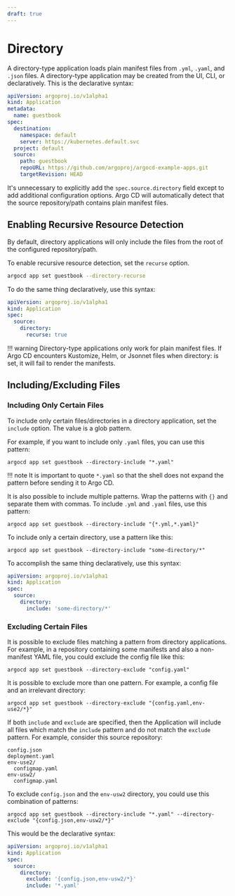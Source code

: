 ```yaml
---
draft: true
---
```


# Directory

A directory-type application loads plain manifest files from `.yml`, `.yaml`, and `.json` files. A directory-type
application may be created from the UI, CLI, or declaratively. This is the declarative syntax:

```yaml
apiVersion: argoproj.io/v1alpha1
kind: Application
metadata:
  name: guestbook
spec:
  destination:
    namespace: default
    server: https://kubernetes.default.svc
  project: default
  source:
    path: guestbook
    repoURL: https://github.com/argoproj/argocd-example-apps.git
    targetRevision: HEAD
```

It's unnecessary to explicitly add the `spec.source.directory` field except to add additional configuration options.
Argo CD will automatically detect that the source repository/path contains plain manifest files.

## Enabling Recursive Resource Detection

By default, directory applications will only include the files from the root of the configured repository/path.

To enable recursive resource detection, set the `recurse` option.

```bash
argocd app set guestbook --directory-recurse
```

To do the same thing declaratively, use this syntax:

```yaml
apiVersion: argoproj.io/v1alpha1
kind: Application
spec:
  source:
    directory:
      recurse: true
```

!!! warning
    Directory-type applications only work for plain manifest files. If Argo CD encounters Kustomize, Helm, or Jsonnet files when directory: is set, it will fail to render the manifests.

## Including/Excluding Files

### Including Only Certain Files

To include only certain files/directories in a directory application, set the `include` option. The value is a glob
pattern.

For example, if you want to include only `.yaml` files, you can use this pattern:

```shell
argocd app set guestbook --directory-include "*.yaml"
```

!!! note
    It is important to quote `*.yaml` so that the shell does not expand the pattern before sending it to Argo CD.

It is also possible to include multiple patterns. Wrap the patterns with `{}` and separate them with commas. To include
`.yml` and `.yaml` files, use this pattern:

```shell
argocd app set guestbook --directory-include "{*.yml,*.yaml}"
```

To include only a certain directory, use a pattern like this:

```shell
argocd app set guestbook --directory-include "some-directory/*"
```

To accomplish the same thing declaratively, use this syntax:

```yaml
apiVersion: argoproj.io/v1alpha1
kind: Application
spec:
  source:
    directory:
      include: 'some-directory/*'
```

### Excluding Certain Files

It is possible to exclude files matching a pattern from directory applications. For example, in a repository containing
some manifests and also a non-manifest YAML file, you could exclude the config file like this:

```shell
argocd app set guestbook --directory-exclude "config.yaml"
```

It is possible to exclude more than one pattern. For example, a config file and an irrelevant directory:

```shell
argocd app set guestbook --directory-exclude "{config.yaml,env-use2/*}"
```

If both `include` and `exclude` are specified, then the Application will include all files which match the `include`
pattern and do not match the `exclude` pattern. For example, consider this source repository:

```
config.json
deployment.yaml
env-use2/
  configmap.yaml
env-usw2/
  configmap.yaml
```

To exclude `config.json` and the `env-usw2` directory, you could use this combination of patterns:

```shell
argocd app set guestbook --directory-include "*.yaml" --directory-exclude "{config.json,env-usw2/*}"
```

This would be the declarative syntax:

```yaml
apiVersion: argoproj.io/v1alpha1
kind: Application
spec:
  source:
    directory:
      exclude: '{config.json,env-usw2/*}'
      include: '*.yaml'
```
